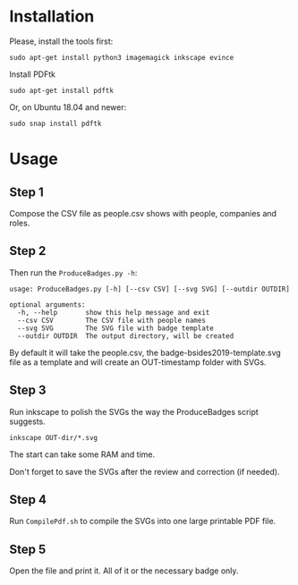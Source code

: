 # Installation

Please, install the tools first:

```
sudo apt-get install python3 imagemagick inkscape evince
```

Install PDFtk

```
sudo apt-get install pdftk
```

Or, on Ubuntu 18.04 and newer:

```
sudo snap install pdftk
```


# Usage

## Step 1

Compose the CSV file as people.csv shows with people, companies and roles.



## Step 2

Then run the `ProduceBadges.py -h`:

```
usage: ProduceBadges.py [-h] [--csv CSV] [--svg SVG] [--outdir OUTDIR]

optional arguments:
  -h, --help       show this help message and exit
  --csv CSV        The CSV file with people names
  --svg SVG        The SVG file with badge template
  --outdir OUTDIR  The output directory, will be created
```

By default it will take the people.csv, the badge-bsides2019-template.svg
file as a template and will create an OUT-timestamp folder with SVGs.


## Step 3

Run inkscape to polish the SVGs the way the ProduceBadges script 
suggests.

```
inkscape OUT-dir/*.svg
```

The start can take some RAM and time.

Don't forget to save the SVGs after the review and correction (if needed).


## Step 4

Run `CompilePdf.sh` to compile the SVGs into one large printable PDF file.


## Step 5

Open the file and print it. All of it or the necessary badge only.

